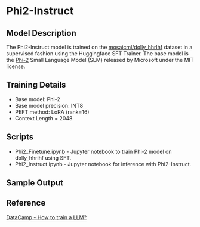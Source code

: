 # Phi2-Instruct

## Model Description
The Phi2-Instruct model is trained on the [mosaicml/dolly_hhrlhf](https://huggingface.co/datasets/mosaicml/dolly_hhrlhf) dataset in a supervised fashion using the Huggingface SFT Trainer. The base model is the [Phi-2](https://huggingface.co/microsoft/phi-2) Small Language Model (SLM) released by Microsoft under the MIT license.

## Training Details
* Base model: Phi-2
* Base model precision: INT8
* PEFT method: LoRA (rank=16)
* Context Length = 2048

## Scripts
* Phi2_Finetune.ipynb - Jupyter notebook to train Phi-2 model on dolly_hhrlhf using SFT.
* Phi2_Instruct.ipynb - Jupyter notebook for inference with Phi2-Instruct.

## Sample Output

## Reference
[DataCamp - How to train a LLM?](https://www.datacamp.com/tutorial/how-to-train-a-llm-with-pytorch)
